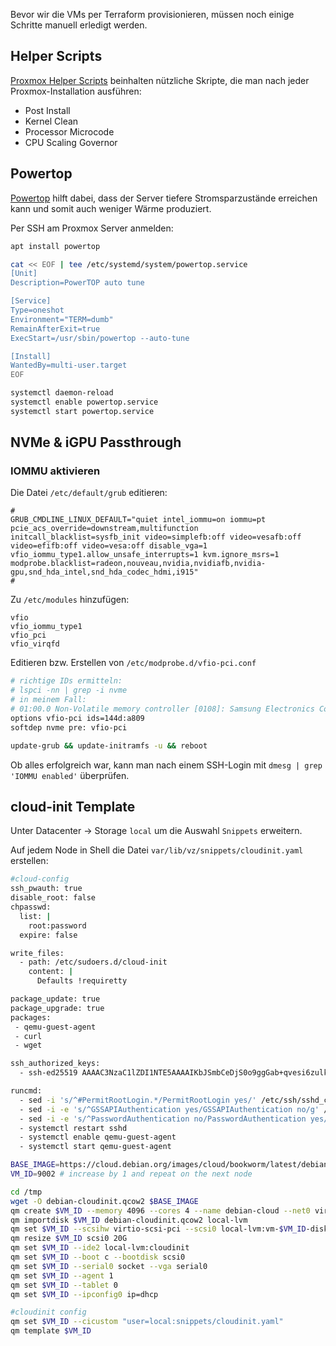 Bevor wir die VMs per Terraform provisionieren, müssen noch einige Schritte manuell erledigt werden.

## Helper Scripts

[Proxmox Helper Scripts](https://tteck.github.io/Proxmox/) beinhalten nützliche Skripte, die man nach jeder Proxmox-Installation ausführen:

* Post Install
* Kernel Clean
* Processor Microcode
* CPU Scaling Governor

## Powertop

[Powertop](https://wiki.ubuntuusers.de/PowerTOP/) hilft dabei, dass der Server tiefere
Stromsparzustände erreichen kann und somit auch weniger Wärme produziert.

Per SSH am Proxmox Server anmelden:

   ```bash
   apt install powertop

   cat << EOF | tee /etc/systemd/system/powertop.service
   [Unit]
   Description=PowerTOP auto tune

   [Service]
   Type=oneshot
   Environment="TERM=dumb"
   RemainAfterExit=true
   ExecStart=/usr/sbin/powertop --auto-tune

   [Install]
   WantedBy=multi-user.target
   EOF

   systemctl daemon-reload
   systemctl enable powertop.service
   systemctl start powertop.service

   ```

## NVMe & iGPU Passthrough

### IOMMU aktivieren

Die Datei `/etc/default/grub` editieren:

  ```
  #
  GRUB_CMDLINE_LINUX_DEFAULT="quiet intel_iommu=on iommu=pt pcie_acs_override=downstream,multifunction initcall_blacklist=sysfb_init video=simplefb:off video=vesafb:off video=efifb:off video=vesa:off disable_vga=1 vfio_iommu_type1.allow_unsafe_interrupts=1 kvm.ignore_msrs=1 modprobe.blacklist=radeon,nouveau,nvidia,nvidiafb,nvidia-gpu,snd_hda_intel,snd_hda_codec_hdmi,i915"
  #
  ```

Zu `/etc/modules` hinzufügen:
```
vfio
vfio_iommu_type1
vfio_pci
vfio_virqfd
```

Editieren bzw. Erstellen von `/etc/modprobe.d/vfio-pci.conf`
```bash
# richtige IDs ermitteln:
# lspci -nn | grep -i nvme
# in meinem Fall:
# 01:00.0 Non-Volatile memory controller [0108]: Samsung Electronics Co Ltd NVMe SSD Controller 980 [144d:a809]
options vfio-pci ids=144d:a809
softdep nvme pre: vfio-pci
```

```bash
update-grub && update-initramfs -u && reboot
```

Ob alles erfolgreich war, kann man nach einem SSH-Login mit `dmesg | grep 'IOMMU enabled'` überprüfen.

## cloud-init Template
Unter Datacenter -> Storage `local` um die Auswahl `Snippets` erweitern.

Auf jedem Node in Shell die Datei `var/lib/vz/snippets/cloudinit.yaml` erstellen:

```bash
#cloud-config
ssh_pwauth: true
disable_root: false
chpasswd:
  list: |
    root:password
  expire: false

write_files:
  - path: /etc/sudoers.d/cloud-init
    content: |
      Defaults !requiretty

package_update: true
package_upgrade: true
packages:
 - qemu-guest-agent
 - curl
 - wget

ssh_authorized_keys:
  - ssh-ed25519 AAAAC3NzaC1lZDI1NTE5AAAAIKbJSmbCeDjS0o9ggGab+qvesi6zulkfwXv25pBIblT1 ismailbay@gmail.com

runcmd:
  - sed -i 's/^#PermitRootLogin.*/PermitRootLogin yes/' /etc/ssh/sshd_config
  - sed -i -e 's/^GSSAPIAuthentication yes/GSSAPIAuthentication no/g' /etc/ssh/sshd_config
  - sed -i -e 's/^PasswordAuthentication no/PasswordAuthentication yes/g' /etc/ssh/sshd_config
  - systemctl restart sshd
  - systemctl enable qemu-guest-agent
  - systemctl start qemu-guest-agent
```

```bash
BASE_IMAGE=https://cloud.debian.org/images/cloud/bookworm/latest/debian-12-generic-amd64.qcow2
VM_ID=9002 # increase by 1 and repeat on the next node

cd /tmp
wget -O debian-cloudinit.qcow2 $BASE_IMAGE
qm create $VM_ID --memory 4096 --cores 4 --name debian-cloud --net0 virtio,bridge=vmbr0
qm importdisk $VM_ID debian-cloudinit.qcow2 local-lvm
qm set $VM_ID --scsihw virtio-scsi-pci --scsi0 local-lvm:vm-$VM_ID-disk-0
qm resize $VM_ID scsi0 20G
qm set $VM_ID --ide2 local-lvm:cloudinit
qm set $VM_ID --boot c --bootdisk scsi0
qm set $VM_ID --serial0 socket --vga serial0
qm set $VM_ID --agent 1
qm set $VM_ID --tablet 0
qm set $VM_ID --ipconfig0 ip=dhcp

#cloudinit config
qm set $VM_ID --cicustom "user=local:snippets/cloudinit.yaml"
qm template $VM_ID
```
